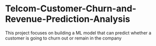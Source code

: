 # Telcom-Customer-Churn-and-Revenue-Prediction-Analysis
This project focuses on building a ML model that can predict whether a customer is going to churn out or remain in the company
